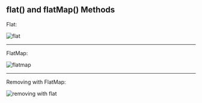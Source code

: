 ## flat() and flatMap() Methods

Flat:

![flat](https://github.com/saidali-ibn-zafar/JavaScript-The-Recent-Parts/assets/120341849/5f92021c-63a9-4dc0-8bef-dd6086217ca9)

- - - - - 
FlatMap:

![flatmap](https://github.com/saidali-ibn-zafar/JavaScript-The-Recent-Parts/assets/120341849/e87b814f-2353-4c10-9055-5011e183e1be)

- - - - - 

Removing with FlatMap: 

![removing with flat](https://github.com/saidali-ibn-zafar/JavaScript-The-Recent-Parts/assets/120341849/d5dc9dcc-6a1e-4c82-b4ba-e4da9f127043)
